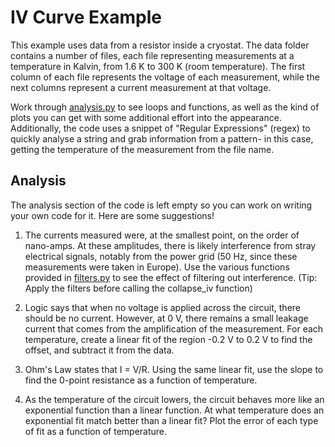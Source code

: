 # IV Curve Example

This example uses data from a resistor inside a cryostat. The data folder 
contains a number of files, each file representing measurements at a
temperature in Kalvin, from 1.6 K to 300 K (room temperature). The first
column of each file represents the voltage of each measurement, while the
next columns represent a current measurement at that voltage. 

Work through [analysis.py](analysis.py) to see loops and functions, as well
as the kind of plots you can get with some additional effort into the appearance.
Additionally, the code uses a snippet of "Regular Expressions" (regex) to quickly 
analyse a string and grab information from a pattern- in this case, getting the
temperature of the measurement from the file name.

## Analysis

The analysis section of the code is left empty so you can work on writing your own
code for it. Here are some suggestions!

1. The currents measured were, at the smallest point, on the order of nano-amps. At these
amplitudes, there is likely interference from stray electrical signals, notably from the
power grid (50 Hz, since these measurements were taken in Europe). Use the various
functions provided in [filters.py](filters.py) to see the effect of filtering out
interference. (Tip: Apply the filters before calling the collapse_iv function)

2. Logic says that when no voltage is applied across the circuit, there should be no
current. However, at 0 V, there remains a small leakage current that comes from the
amplification of the measurement. For each temperature, create a linear fit of the region
-0.2 V to 0.2 V to find the offset, and subtract it from the data.

3. Ohm's Law states that I = V/R. Using the same linear fit, use the slope to find the 
0-point resistance as a function of temperature.

4. As the temperature of the circuit lowers, the circuit behaves more like an exponential
function than a linear function. At what temperature does an exponential fit match better
than a linear fit? Plot the error of each type of fit as a function of temperature.
